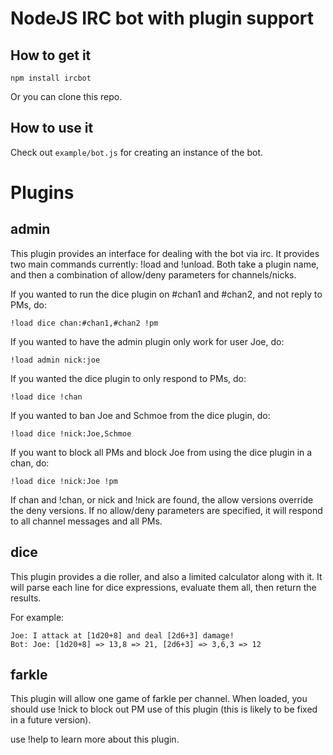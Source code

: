 NodeJS IRC bot with plugin support
==================================

How to get it
-------------

`npm install ircbot`

Or you can clone this repo.

How to use it
-------------

Check out `example/bot.js` for creating an instance of the bot.

Plugins
=======

admin
-----

This plugin provides an interface for dealing with the bot via irc.  It provides two main commands currently: !load and !unload.  Both take a plugin name, and then a combination of allow/deny parameters for channels/nicks.

If you wanted to run the dice plugin on #chan1 and #chan2, and not reply to PMs, do:

	!load dice chan:#chan1,#chan2 !pm

If you wanted to have the admin plugin only work for user Joe, do:

	!load admin nick:joe

If you wanted the dice plugin to only respond to PMs, do:

	!load dice !chan

If you wanted to ban Joe and Schmoe from the dice plugin, do:

	!load dice !nick:Joe,Schmoe

If you want to block all PMs and block Joe from using the dice plugin in a chan, do:

	!load dice !nick:Joe !pm

If chan and !chan, or nick and !nick are found, the allow versions override the deny versions.  If no allow/deny parameters are specified, it will respond to all channel messages and all PMs.

dice
----

This plugin provides a die roller, and also a limited calculator along with it.  It will parse each line for dice expressions, evaluate them all, then return the results.

For example:

	Joe: I attack at [1d20+8] and deal [2d6+3] damage!
	Bot: Joe: [1d20+8] => 13,8 => 21, [2d6+3] => 3,6,3 => 12

farkle
------

This plugin will allow one game of farkle per channel.  When loaded, you should use !nick to block out PM use of this plugin (this is likely to be fixed in a future version).

use !help to learn more about this plugin.
